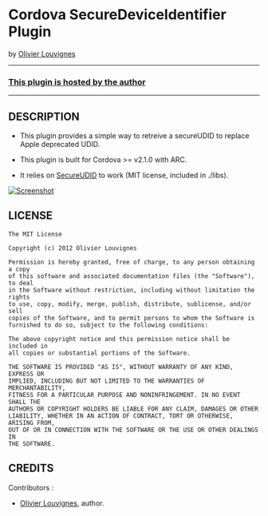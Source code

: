 # Cordova SecureDeviceIdentifier Plugin #
by [Olivier Louvignes](http://olouv.com)

---
### [This plugin is hosted by the author](https://github.com/mgcrea/cordova-secureudid/tree/master)
---

## DESCRIPTION ##

* This plugin provides a simple way to retreive a secureUDID to replace Apple deprecated UDID.

* This plugin is built for Cordova >= v2.1.0 with ARC.

* It relies on [SecureUDID](https://github.com/mgcrea/secureudid) to work (MIT license, included in ./libs).

[![Screenshot](http://www.crashlytics.com/blog/wp-content/uploads/2012/03/SecureUDID.png)](https://github.com/mgcrea/cordova-secureudid/tree/master)

## LICENSE ##

    The MIT License

    Copyright (c) 2012 Olivier Louvignes

    Permission is hereby granted, free of charge, to any person obtaining a copy
    of this software and associated documentation files (the "Software"), to deal
    in the Software without restriction, including without limitation the rights
    to use, copy, modify, merge, publish, distribute, sublicense, and/or sell
    copies of the Software, and to permit persons to whom the Software is
    furnished to do so, subject to the following conditions:

    The above copyright notice and this permission notice shall be included in
    all copies or substantial portions of the Software.

    THE SOFTWARE IS PROVIDED "AS IS", WITHOUT WARRANTY OF ANY KIND, EXPRESS OR
    IMPLIED, INCLUDING BUT NOT LIMITED TO THE WARRANTIES OF MERCHANTABILITY,
    FITNESS FOR A PARTICULAR PURPOSE AND NONINFRINGEMENT. IN NO EVENT SHALL THE
    AUTHORS OR COPYRIGHT HOLDERS BE LIABLE FOR ANY CLAIM, DAMAGES OR OTHER
    LIABILITY, WHETHER IN AN ACTION OF CONTRACT, TORT OR OTHERWISE, ARISING FROM,
    OUT OF OR IN CONNECTION WITH THE SOFTWARE OR THE USE OR OTHER DEALINGS IN
    THE SOFTWARE.

## CREDITS ##

Contributors :

* [Olivier Louvignes](http://olouv.com), author.

